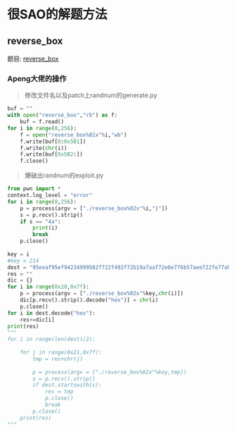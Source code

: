 
# 很SAO的解题方法

## reverse_box

题目: [reverse_box](https://github.com/Alikas0/CTF/blob/master/challenges/reverse_box/reverse_box.zip)

### Apeng大佬的操作

> 修改文件名以及patch上randnum的generate.py

```python
buf = ""
with open("reverse_box","rb") as f:
    buf = f.read()
for i in range(0,256):
    f = open("reverse_box%02x"%i,"wb")
    f.write(buf[0:0x5B1])
    f.write(chr(i))
    f.write(buf[0x5B2:])
    f.close()
```

> 爆破出randnum的exploit.py

```python
from pwn import *
context.log_level = "error"
for i in range(0,256):
	p = process(argv = ["./reverse_box%02x"%i,"}"])
	s = p.recv().strip()
	if s == "4a":
		print(i)
		break
	p.close()
	
key = i
#key = 214
dest = "95eeaf95ef94234999582f722f492f72b19a7aaf72e6e776b57aee722fe77ab5ad9aaeb156729676ae7a236d99b1df4a"
res = ""
dic = {}
for i in range(0x20,0x7f):
	p = process(argv = ["./reverse_box%02x"%key,chr(i)])
	dic[p.recv().strip().decode("hex")] = chr(i)
	p.close()
for i in dest.decode("hex"):
	res+=dic[i]
print(res)
"""
for i in range(len(dest)/2):
		
	for j in range(0x21,0x7f):
		tmp = res+chr(j)
		
		p = process(argv = ["./reverse_box%02x"%key,tmp])
		s = p.recv().strip()
		if dest.startswith(s):
			res = tmp
			p.close()
			break
		p.close()
	print(res)
"""
```